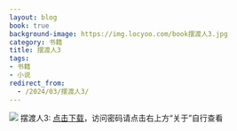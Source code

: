 ```yaml
---
layout: blog
book: true
background-image: https://img.locyoo.com/book摆渡人3.jpg
category: 书籍
title: 摆渡人3
tags:
- 书籍
- 小说
redirect_from:
  - /2024/03/摆渡人3/
---
```

![](https://img.locyoo.com/book摆渡人3.jpg)
摆渡人3: <a name = "ref1" href="https://url18.ctfile.com/f/50983618-1449297742-3a1fbe?p=3619">点击下载</a>，访问密码请点击右上方“关于”自行查看